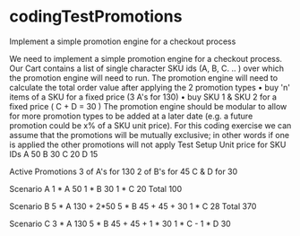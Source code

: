 # codingTestPromotions
Implement a simple promotion engine for a checkout process


We need to implement a simple promotion engine for a checkout process. Our Cart contains a list of single character SKU ids (A, B, C. .. ) over which the promotion engine will need to run.
The promotion engine will need to calculate the total order value after applying the 2 promotion types
• buy 'n' items of a SKU for a fixed price (3 A's for 130)
• buy SKU 1 & SKU 2 for a fixed price ( C + D = 30 )
The promotion engine should be modular to allow for more promotion types to be added at a later date (e.g. a future promotion could be x% of a SKU unit price). For this coding exercise we can assume that the promotions will be mutually exclusive; in other words if one is applied the other promotions will not apply
Test Setup
Unit price for SKU IDs A 50
B 30
C 20
D 15

Active Promotions
3 of A's for 130
2 of B's for 45 C & D for 30


Scenario A
1 * A   50
1 * B   30
1 * C   20
Total   100

Scenario B
5 * A   130 + 2*50
5 * B   45 + 45 + 30
1 * C   28
Total 370


Scenario C
3 * A     130
5 * B     45 + 45 + 1 * 30
1 * C     -
1 * D     30
